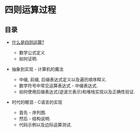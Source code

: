 # 四则运算过程

## 目录

- [什么是四则运算?](partI/Readme.md)
    - 数学公式定义
    - 如何证明.


- 抽象到实现 - 计算机的魔法
    - 中缀, 前缀, 后缀表达式定义以及遍历顺序释义.
    - 数学符号中常见运算表达式 - 中缀表达式.
    - 如何使用后缀表达式(逆波兰表示)和堆栈实现以及正确性验证.


- 时代的眼泪 - C语言的实现
    - 首先 - 序列图.
    - 然后 - 结构说明.
    - 代码示例以及边际运算测试.
